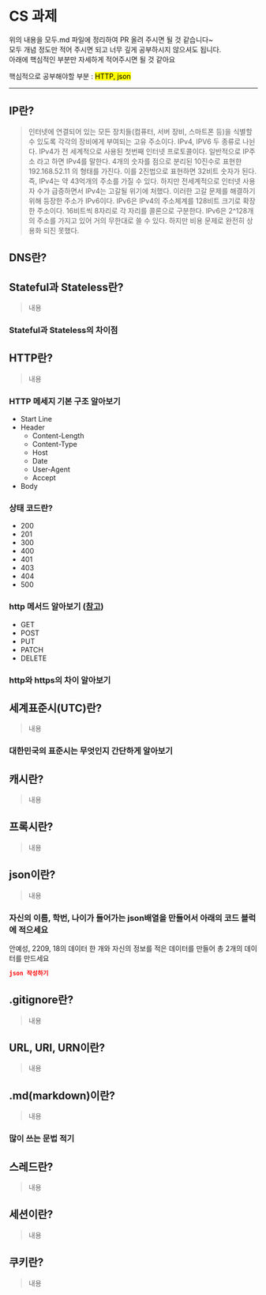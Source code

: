 # CS 과제

위의 내용을 모두.md 파일에 정리하여 PR 올려 주시면 될 것 같습니다~<br>
모두 개념 정도만 적어 주시면 되고 너무 깊게 공부하시지 않으셔도 됩니다.<br>
아래에 핵심적인 부분만 자세하게 적어주시면 될 것 같아요<br>

핵심적으로 공부해야할 부분 : <mark>HTTP, json<mark><br>

- - -

## IP란?
> 인터넷에 연결되어 있는 모든 장치들(컴퓨터, 서버 장비, 스마트폰 등)을 식별할 수 있도록 각각의 장비에게 부여되는 고유 주소이다. IPv4, IPV6 두 종류로 나뉜다. IPv4가 전 세계적으로 사용된 첫번째 인터넷 프로토콜이다. 일반적으로 IP주소 라고 하면 IPv4를 말한다. 4개의 숫자를 점으로 분리된 10진수로 표현한 192.168.52.11 의 형태를 가진다. 이를 2진법으로 표현하면 32비트 숫자가 된다. 즉, IPv4는 약 43억개의 주소를 가질 수 있다. 하지만 전세계적으로 인터넷 사용자 수가 급증하면서 IPv4는 고갈될 위기에 처했다. 이러한 고갈 문제를 해결하기 위해 등장한 주소가 IPv6이다. IPv6은 IPv4의 주소체계를 128비트 크기로 확장한 주소이다. 16비트씩 8자리로 각 자리를 콜론으로 구분한다. IPv6은 2^128개의 주소를 가지고 있어 거의 무한대로 쓸 수 있다. 하지만 비용 문제로 완전히 상용화 되진 못했다.

## DNS란?
> 

## Stateful과 Stateless란?
> 내용

### Stateful과 Stateless의 차이점

## HTTP란?
> 내용
### HTTP 메세지 기본 구조 알아보기
- Start Line
- Header
  - Content-Length
  - Content-Type
  - Host
  - Date
  - User-Agent
  - Accept
- Body
### 상태 코드란?
- 200
- 201
- 300
- 400
- 401
- 403
- 404
- 500
### http 메서드 알아보기 ([참고](https://inpa.tistory.com/entry/WEB-%F0%9F%8C%90-HTTP-%EB%A9%94%EC%84%9C%EB%93%9C-%EC%A2%85%EB%A5%98-%ED%86%B5%EC%8B%A0-%EA%B3%BC%EC%A0%95-%F0%9F%92%AF-%EC%B4%9D%EC%A0%95%EB%A6%AC))
- GET
- POST
- PUT
- PATCH
- DELETE
### http와 https의 차이 알아보기

## 세계표준시(UTC)란?
> 내용
### 대한민국의 표준시는 무엇인지 **간단**하게 알아보기

## 캐시란?
> 내용

## 프록시란?
> 내용

## json이란?
> 내용
### 자신의 이름, 학번, 나이가 들어가는 json배열을 만들어서 아래의 코드 블럭에 적으세요
안예성, 2209, 18의 데이터 한 개와 자신의 정보를 적은 데이터를 만들어 총 2개의 데이터를 만드세요
```json
json 작성하기
```

## .gitignore란?
> 내용

## URL, URI, URN이란?
> 내용

## .md(markdown)이란?
> 내용
### 많이 쓰는 문법 적기

## 스레드란?
> 내용

## 세션이란?
> 내용

## 쿠키란?
> 내용
